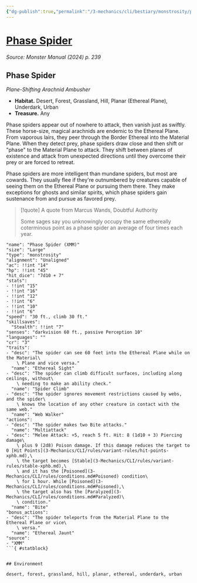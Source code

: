 ```yaml
---
{"dg-publish":true,"permalink":"/3-mechanics/cli/bestiary/monstrosity/phase-spider-xmm/","tags":["ttrpg-cli/compendium/src/5e/xmm","ttrpg-cli/monster/cr/3","ttrpg-cli/monster/environment/desert","ttrpg-cli/monster/environment/ethereal","ttrpg-cli/monster/environment/forest","ttrpg-cli/monster/environment/grassland","ttrpg-cli/monster/environment/hill","ttrpg-cli/monster/environment/planar","ttrpg-cli/monster/environment/underdark","ttrpg-cli/monster/environment/urban","ttrpg-cli/monster/size/large","ttrpg-cli/monster/type/monstrosity"],"created":"2025-02-22T12:02:28.312-05:00","updated":"2025-02-26T17:46:10.473-05:00"}
---
```


# [Phase Spider](3-Mechanics/CLI/bestiary/monstrosity/phase-spider-xmm.md)
*Source: Monster Manual (2024) p. 239*  

## Phase Spider

*Plane-Shifting Arachnid Ambusher*

- **Habitat.** Desert, Forest, Grassland, Hill, Planar (Ethereal Plane), Underdark, Urban  
- **Treasure.** Any  

Phase spiders appear out of nowhere to attack, then vanish just as swiftly. These horse-size, magical arachnids are endemic to the Ethereal Plane. From vaporous lairs, they peer through the Border Ethereal into the Material Plane. When they detect prey, phase spiders draw close and then shift or "phase" to the Material Plane to attack. They shift between planes of existence and attack from unexpected directions until they overcome their prey or are forced to retreat.

Phase spiders are more intelligent than mundane spiders, but most are cowards. They usually flee if they're outnumbered by creatures capable of seeing them on the Ethereal Plane or pursuing them there. They make exceptions for ghosts and similar spirits, which phase spiders gain sustenance from and pursue as favored prey.

> [!quote] A quote from Marcus Wands, Doubtful Authority  
> 
> Some sages say you unknowingly occupy the same ethereally coterminous point as a phase spider an average of four times each year.


```statblock
"name": "Phase Spider (XMM)"
"size": "Large"
"type": "monstrosity"
"alignment": "Unaligned"
"ac": !!int "14"
"hp": !!int "45"
"hit_dice": "7d10 + 7"
"stats":
- !!int "15"
- !!int "16"
- !!int "12"
- !!int "6"
- !!int "10"
- !!int "6"
"speed": "30 ft., climb 30 ft."
"skillsaves":
  "Stealth": !!int "7"
"senses": "darkvision 60 ft., passive Perception 10"
"languages": ""
"cr": "3"
"traits":
- "desc": "The spider can see 60 feet into the Ethereal Plane while on the Material\
    \ Plane and vice versa."
  "name": "Ethereal Sight"
- "desc": "The spider can climb difficult surfaces, including along ceilings, without\
    \ needing to make an ability check."
  "name": "Spider Climb"
- "desc": "The spider ignores movement restrictions caused by webs, and the spider\
    \ knows the location of any other creature in contact with the same web."
  "name": "Web Walker"
"actions":
- "desc": "The spider makes two Bite attacks."
  "name": "Multiattack"
- "desc": "Melee Attack: +5, reach 5 ft. Hit: 8 (1d10 + 3) Piercing damage\
    \ plus 9 (2d8) Poison damage. If this damage reduces the target to 0 [Hit Points](3-Mechanics/CLI/rules/variant-rules/hit-points-xphb.md),\
    \ the target becomes [Stable](3-Mechanics/CLI/rules/variant-rules/stable-xphb.md),\
    \ and it has the [Poisoned](3-Mechanics/CLI/rules/conditions.md#Poisoned) condition\
    \ for 1 hour. While [Poisoned](3-Mechanics/CLI/rules/conditions.md#Poisoned),\
    \ the target also has the [Paralyzed](3-Mechanics/CLI/rules/conditions.md#Paralyzed)\
    \ condition."
  "name": "Bite"
"bonus_actions":
- "desc": "The spider teleports from the Material Plane to the Ethereal Plane or vice\
    \ versa."
  "name": "Ethereal Jaunt"
"source":
- "XMM"
```{ #statblock}


## Environment

desert, forest, grassland, hill, planar, ethereal, underdark, urban